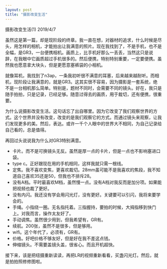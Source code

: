 ```yaml
---
layout: post
title: "摄影改变生活"
---
```

摄影改变生活(1)
2019/4/7

虽然这是第一篇，却是现阶段的终章。我一直在想，对器材的追求，什么时候是尽头，用怎样的相机，才能拍出让我满意的照片。现在我找到了，不是手机，也不是全幅，是GR3，一台便携相机。画质上，比手机好那么一丢丢，当然这只是说辞，在我眼中它画质超过手机很多的。然后便携，特别特别重要，一定要便携。虽然我也愿意拿大块头，但是更愿意塞裤袋的小相机。

就像耳机，我找到了n3ap，一条我初听很不满意的耳塞，后来越来越耐听。而相机，现阶段让我满意的，就是GR3。这其实很不容易，因为摄影是一套系统，绝不是一台相机那么简单。特别是，题材不同时，会需要不同的镜头。好在，我只是随手拍拍，只是记录，已经足够。随意过得去的画质，用于裁切，还有便携，很重要。

为什么说摄影改变生活。这句话忘了出自哪里。因为它改变了我们观察世界的方式。这个世界并没有改变，改变的是我们观察它的方式。而通过镜头来观察，让我们发现更多的美。然后，表达。或许一千个人眼中的世界大不相同，为自己记录给自己看的，总是值得。

再回过头说说我为什么对GR3特别满意。

* 卡片。而不是可换镜头无反。虽然是厚一点的卡片，但是一点也不影响塞进口袋。
* type c。正好跟现在用的手机相同，这样我就只需一根线。
* 定焦。我不喜欢变焦，更喜欢裁切。28mm虽可能不是我喜欢的焦段，我不知道自己喜欢35还是50，但我也不排斥28。
* 没有A档。平时最喜欢M档，虽然慢一点。没有A档对我反而是加分项。如果能把视频也裁了更好。
* 没有内闪。我还没有学会用闪光灯，没有更好。关键要可以引闪，我将来要学会的。
* 手绳。小指绕一圈。无名指托着。三指握持，要拍的时候，大拇指移到快门上。对我而言，操作太友好了。
* 手动调焦。虽然很少用到，但我希望有，GR有。
* 续航。200张，虽然不是很多，但是够用。
* wifi。这个年代了，必须有，GR有。
* 价格。好吧价格不够友好，但是好在我不差这点钱。
* 伸缩镜头。不需要盖镜头盖，很省心。而且开机超快。

接下来，该是把纽摄重新读读，再把LR的视频重新看看，买盏闪光灯。然后，就是拍拍照修修图啦。
